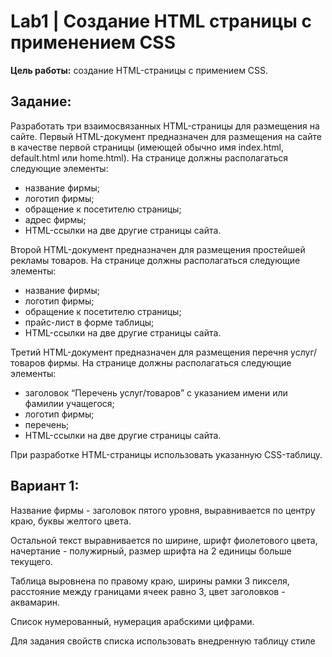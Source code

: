 # Lab1 | Создание HTML страницы с применением CSS

**Цель работы:** создание HTML-страницы с примением CSS.

## Задание:

Разработать три взаимосвязанных HTML-страницы для размещения на сайте. Первый HTML-документ предназначен для размещения на сайте в качестве первой страницы (имеющей обычно имя index.html, default.html или home.html).
На странице должны располагаться следующие элементы:

- название фирмы;
- логотип фирмы;
- обращение к посетителю страницы;
- адрес фирмы;
- HTML-ссылки на две другие страницы сайта.

Второй HTML-документ предназначен для размещения простейшей рекламы товаров. На странице должны располагаться следующие элементы:

- название фирмы;
- логотип фирмы;
- обращение к посетителю страницы;
- прайс-лист в форме таблицы;
- HTML-ссылки на две другие страницы сайта.

Третий HTML-документ предназначен для размещения перечня услуг/товаров 
фирмы. На странице должны располагаться следующие элементы:

- заголовок “Перечень услуг/товаров” с указанием имени или фамилии учащегося;
- логотип фирмы;
- перечень;
- HTML-ссылки на две другие страницы сайта.

При разработке HTML-страницы использовать указанную CSS-таблицу.

## Вариант 1:

Название фирмы - заголовок пятого уровня, выравнивается по центру краю, буквы желтого цвета.

Остальной текст выравнивается по ширине, шрифт фиолетового цвета, начертание - полужирный, размер шрифта на 2 единицы больше текущего.

Таблица выровнена по правому краю, ширины рамки 3 пикселя, расстояние между границами ячеек равно 3, цвет заголовков - аквамарин.

Список нумерованный, нумерация арабскими цифрами.

Для задания свойств списка использовать внедренную таблицу стиле
